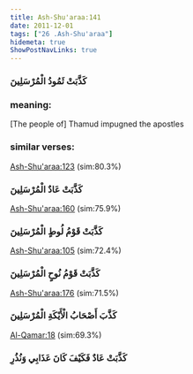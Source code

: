 ```yaml
---
title: Ash-Shu'araa:141
date: 2011-12-01
tags: ["26 .Ash-Shu'araa"]
hidemeta: true 
ShowPostNavLinks: true 
---
```

### كَذَّبَتْ ثَمُودُ الْمُرْسَلِينَ
### meaning: 
[The people of] Thamud impugned the apostles
### similar verses: 

[Ash-Shu'araa:123](/26/123) (sim:80.3%)

### كَذَّبَتْ عَادٌ الْمُرْسَلِينَ

[Ash-Shu'araa:160](/26/160) (sim:75.9%)

### كَذَّبَتْ قَوْمُ لُوطٍ الْمُرْسَلِينَ

[Ash-Shu'araa:105](/26/105) (sim:72.4%)

### كَذَّبَتْ قَوْمُ نُوحٍ الْمُرْسَلِينَ

[Ash-Shu'araa:176](/26/176) (sim:71.5%)

### كَذَّبَ أَصْحَابُ الْأَيْكَةِ الْمُرْسَلِينَ

[Al-Qamar:18](/54/18) (sim:69.3%)

### كَذَّبَتْ عَادٌ فَكَيْفَ كَانَ عَذَابِي وَنُذُرِ
